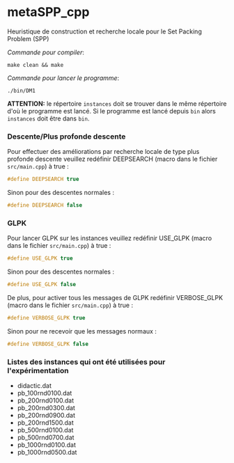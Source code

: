 # metaSPP_cpp
Heuristique de construction et recherche locale pour le Set Packing Problem (SPP)

*Commande pour compiler*:

    make clean && make


*Commande pour lancer le programme*:

    ./bin/DM1


**ATTENTION:** le répertoire `instances` doit se trouver dans le même répertoire
d'où le programme est lancé. Si le programme est lancé depuis `bin` alors `instances`
doit être dans `bin`.


### Descente/Plus profonde descente
Pour effectuer des améliorations par recherche locale de type plus profonde descente
veuillez redéfinir DEEPSEARCH (macro dans le fichier `src/main.cpp`) à true :
```c
#define DEEPSEARCH true
```
Sinon pour des descentes normales :
```c
#define DEEPSEARCH false
```

### GLPK
Pour lancer GLPK sur les instances veuillez redéfinir USE_GLPK (macro dans le
fichier `src/main.cpp`) à true :
```c
#define USE_GLPK true
```
Sinon pour des descentes normales :
```c
#define USE_GLPK false
```

De plus, pour activer tous les messages de GLPK redéfinir VERBOSE_GLPK (macro dans
le fichier `src/main.cpp`) à true :
```c
#define VERBOSE_GLPK true
```
Sinon pour ne recevoir que les messages normaux :
```c
#define VERBOSE_GLPK false
```

### Listes des instances qui ont été utilisées pour l'expérimentation
* didactic.dat
* pb_100rnd0100.dat
* pb_200rnd0100.dat
* pb_200rnd0300.dat
* pb_200rnd0900.dat
* pb_200rnd1500.dat
* pb_500rnd0100.dat
* pb_500rnd0700.dat
* pb_1000rnd0100.dat
* pb_1000rnd0500.dat
